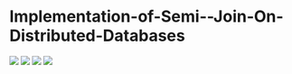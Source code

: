 # Implementation-of-Semi--Join-On-Distributed-Databases

<img src="https://github.com/Atharv-Chaudhari/Implementation-of-Semi-Join-On-Distributed-Databases/blob/d80545a27989ecc09853d1eb15edd2b47851cce7/1)%20Site%201%20.jpg">
<img src="https://github.com/Atharv-Chaudhari/Implementation-of-Semi-Join-On-Distributed-Databases/blob/d80545a27989ecc09853d1eb15edd2b47851cce7/2)%20Site%202.jpg">
<img src="https://github.com/Atharv-Chaudhari/Implementation-of-Semi-Join-On-Distributed-Databases/blob/d80545a27989ecc09853d1eb15edd2b47851cce7/Data%20Received%20on%20Site%202.jpg">
<img src="https://github.com/Atharv-Chaudhari/Implementation-of-Semi-Join-On-Distributed-Databases/blob/d80545a27989ecc09853d1eb15edd2b47851cce7/Data%20Received%20and%20Result%20on%20Site%201.jpg">
